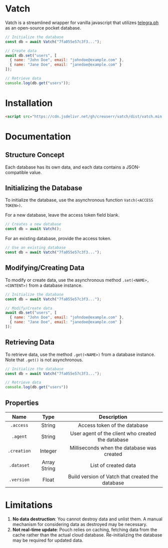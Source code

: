 # Vatch
Vatch is a streamlined wrapper for vanilla javascript that utilizes [telegra.ph](https://telegra.ph) as an open-source pocket database.

```javascript
// Initialize the database
const db = await Vatch("7fa055e57c3f3...");

// Create data
await db.set("users", [
  { name: "John Doe", email: "johndoe@example.com" },
  { name: "Jane Doe", email: "janedoe@example.com" }
]);

// Retrieve data
console.log(db.get("users"));
```

# Installation
```html
<script src="https://cdn.jsdelivr.net/gh/creuserr/vatch/dist/vatch.min.js"></script>
```

# Documentation
## Structure Concept
Each database has its own data, and each data contains a JSON-compatible value.

## Initializing the Database
To initialize the database, use the asynchronous function `Vatch(<ACCESS TOKEN>)`.

For a new database, leave the access token field blank.
```js
// Creates a new database
const db = await Vatch();
```

For an existing database, provide the access token.
```js
// Use an existing database
const db = await Vatch("7fa055e57c3f3...");
```

## Modifying/Creating Data
To modify or create data, use the asynchronous method `.set(<NAME>, <CONTENT>)` from a database instance.
```js
// Initialize the database
const db = await Vatch("7fa055e57c3f3...");

// Modify/Create data
await db.set("users", [
  { name: "John Doe", email: "johndoe@example.com" },
  { name: "Jane Doe", email: "janedoe@example.com" }
]);
```

## Retrieving Data
To retrieve data, use the method `.get(<NAME>)` from a database instance. Note that `.get()` is not asynchronous.
```js
// Initialize the database
const db = await Vatch("7fa055e57c3f3...");

// Retrieve data
console.log(db.get("users"))
```

## Properties
| Name | Type| Description |
|:-----:|:-----:|:-----:|
| `.access`| String| Access token of the database|
| `.agent` | String| User agent of the client who created the database |
| `.creation`| Integer | Milliseconds when the database was created|
| `.dataset` | Array String | List of created data|
| `.version` | Float | Build version of Vatch that created the database |

# Limitations
1. **No data destruction**: You cannot destroy data and unlist them. A manual mechanism for considering data as destroyed may be necessary.
2. **Not real-time update**: Pouch relies on caching, fetching data from the cache rather than the actual cloud database. Re-initializing the database may be required for updated data.
